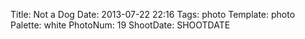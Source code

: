 Title: Not a Dog
Date: 2013-07-22 22:16
Tags: photo
Template: photo
Palette: white
PhotoNum: 19
ShootDate: SHOOTDATE
